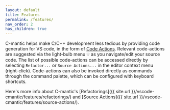 ```yaml
---
layout: default
title: Features
permalink: /features/
nav_order: 2
has_children: true
---
```


C-mantic helps make C/C++ development less tedious by providing code generation for VS code, in the form of [Code Actions](https://code.visualstudio.com/docs/editor/refactoring). Relevant code-actions are suggested via the light-bulb menu 💡 as you navigate/edit your source code. The list of possible code-actions can be accessed directly by selecting `Refactor...` or `Source Actions...` in the editor context menu (right-click). Code-actions can also be invoked directly as commands through the command palette, which can be configured with keyboard shortcuts.

Here's more info about C-mantic's [Refactorings]({{ site.url }}/vscode-cmantic/features/refactorings/) and [Source Actions]({{ site.url }}/vscode-cmantic/features/source-actions/).
